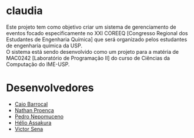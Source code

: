 # claudia
Este projeto tem como objetivo criar um sistema de gerenciamento de eventos focado especificamente no XXI COREEQ [Congresso Regional dos Estudantes de Engenharia Química] que será organizado pelos estudantes de engenharia química da USP.  
O sistema está sendo desenvolvido como um projeto para a matéria de MAC0242 [Laboratório de Programação II] do curso de Ciências da Computação do IME-USP.  

# Desenvolvedores
- [Caio Barrocal](http://github.com/caiobarrocal)
- [Nathan Proença](http://github.com/nathanpro)
- [Pedro Nepomuceno](http://github.com/pedroivo)
- [Hélio Assakura](http://github.com/hassakura)
- [Victor Sena](http://github.com/victorsenam)
